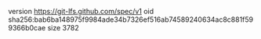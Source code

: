 version https://git-lfs.github.com/spec/v1
oid sha256:bab6ba148975f9984ade34b7326ef516ab74589240634ac8c881f599366b0cae
size 3782
